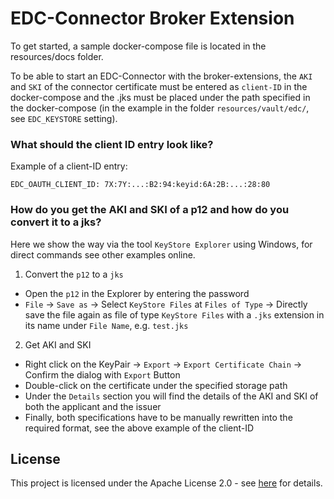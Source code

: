 # EDC-Connector Broker Extension

To get started, a sample docker-compose file is located in the resources/docs folder.

To be able to start an EDC-Connector with the broker-extensions, the `AKI` and `SKI` of the connector certificate must be entered as `client-ID` in the docker-compose and the .jks must be placed under the path specified in the docker-compose (in the example in the folder `resources/vault/edc/`, see `EDC_KEYSTORE` setting).

### What should the client ID entry look like?
Example of a client-ID entry:

`EDC_OAUTH_CLIENT_ID: 7X:7Y:...:B2:94:keyid:6A:2B:...:28:80`

### How do you get the AKI and SKI of a p12 and how do you convert it to a jks?

Here we show the way via the tool `KeyStore Explorer` using Windows, for direct commands see other examples online.

1. Convert the `p12` to a `jks`
- Open the `p12` in the Explorer by entering the password
- `File` -> `Save as` -> Select `KeyStore Files` at `Files of Type` -> Directly save the file again as file of type `KeyStore Files` with a `.jks` extension in its name under `File Name`, e.g. `test.jks`
2. Get AKI and SKI
- Right click on the KeyPair -> `Export` -> `Export Certificate Chain` -> Confirm the dialog with `Export` Button
- Double-click on the certificate under the specified storage path
- Under the `Details` section you will find the details of the AKI and SKI of both the applicant and the issuer
- Finally, both specifications have to be manually rewritten into the required format, see the above example of the client-ID

## License

This project is licensed under the Apache License 2.0 - see [here](LICENSE) for details.
